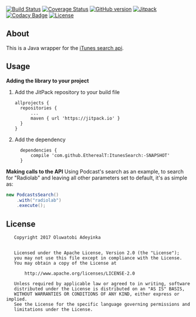 [![Build Status](https://travis-ci.org/EtherealT/ItunesSearch.svg?branch=master)](https://travis-ci.org/EtherealT/ItunesSearch)
[![Coverage Status](https://coveralls.io/repos/github/EtherealT/ItunesSearch/badge.svg?branch=master)](https://coveralls.io/github/EtherealT/ItunesSearch?branch=master)
[![GitHub version](https://badge.fury.io/gh/etherealt%2Fitunessearch.svg)](https://github.com/EtherealT/ItunesSearch/releases)
[![Jitpack](https://jitpack.io/v/EtherealT/ItunesSearch.svg)](https://jitpack.io/#EtherealT/ItunesSearch)
[![Codacy Badge](https://api.codacy.com/project/badge/Grade/6139acc8bc4c44dd91d73fa2456ec52d)](https://www.codacy.com/app/EtherealT/ItunesSearch?utm_source=github.com&amp;utm_medium=referral&amp;utm_content=EtherealT/ItunesSearch&amp;utm_campaign=Badge_Grade)
[![License](https://img.shields.io/badge/License-Apache%202.0-blue.svg?maxAge=1)](https://opensource.org/licenses/Apache-2.0)

## About
This is a Java wrapper for the [iTunes search api](https://affiliate.itunes.apple.com/resources/documentation/itunes-store-web-service-search-api/).

## Usage
**Adding the library to your project**

1. Add the JitPack repository to your build file
      ```
      allprojects {
        repositories {
            ...
            maven { url 'https://jitpack.io' }
        }
      }
      ```
      
2. Add the dependency
      ```
        dependencies {
            compile 'com.github.EtherealT:ItunesSearch:-SNAPSHOT'
        }
      ```
      
**Making calls to the API**
Using Podcast's search as an example, to search for "Radiolab" and leaving all other parameters set to default, it's as simple as:
```java
new PodcastsSearch()
    .with("radiolab")
    .execute();
```

## License

```
   Copyright 2017 Oluwatobi Adeyinka

   
   Licensed under the Apache License, Version 2.0 (the "License");
   you may not use this file except in compliance with the License.
   You may obtain a copy of the License at

       http://www.apache.org/licenses/LICENSE-2.0

   Unless required by applicable law or agreed to in writing, software
   distributed under the License is distributed on an "AS IS" BASIS,
   WITHOUT WARRANTIES OR CONDITIONS OF ANY KIND, either express or implied.
   See the License for the specific language governing permissions and
   limitations under the License.
```